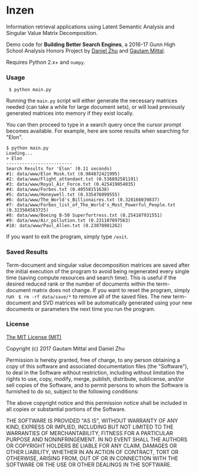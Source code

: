 # Inzen
Information retrieval applications using Latent Semantic Analysis and Singular Value Matrix Decomposition. 

Demo code for **Building Better Search Engines**, a 2016-17 Gunn High School Analysis Honors Project by [Daniel Zhu](@TheBigDanny) and [Gautam Mittal](@gmittal).

Requires Python 2.x+ and ```numpy```.

### Usage
``` $ python main.py```

Running the ```main.py``` script will either generate the necessary matrices needed (can take a while for large document sets), or will load previously generated matrices into memory if they exist locally.

You can then proceed to type in a search query once the cursor prompt becomes available. For example, here are some results when searching for "Elon".

```none
$ python main.py
Loading...
> Elon
-------------------------
Search Results for 'Elon' (0.11 seconds)
#1: data/www/Elon Musk.txt (0.984872421995)
#2: data/www/Flight_attendant.txt (0.536892581191)
#3: data/www/Royal_Air_Force.txt (0.425419054035)
#4: data/www/Forbes.txt (0.40558151638)
#5: data/www/Honeywell.txt (0.335476099555)
#6: data/www/The_World's_Billionaires.txt (0.328166039837)
#7: data/www/Forbes_list_of_The_World's_Most_Powerful_People.txt (0.323584583725)
#8: data/www/Boeing B-50 Superfortress.txt (0.254107931551)
#9: data/www/Air_pollution.txt (0.231107897563)
#10: data/www/Paul_Allen.txt (0.23078901262)
```

If you want to exit the program, simply type ```/exit```.

### Saved Results
Term-document and singular value decomposition matrices are saved after the initial execution of the program to avoid being regenerated every single time (saving compute resources and search time). This is useful if the desired reduced rank or the number of documents within the term-document matrix does not change. If you want to reset the program, simply run ``` $ rm -rf data/save/*``` to remove all of the saved files. The new term-document and SVD matrices will be automatically generated using your new documents or parameters the next time you run the program.


### License
[The MIT License (MIT)](https://tldrlegal.com/license/mit-license)

Copyright (c) 2017 Gautam Mittal and Daniel Zhu

Permission is hereby granted, free of charge, to any person obtaining a copy of this software and associated documentation files (the "Software"), to deal in the Software without restriction, including without limitation the rights to use, copy, modify, merge, publish, distribute, sublicense, and/or sell copies of the Software, and to permit persons to whom the Software is furnished to do so, subject to the following conditions:

The above copyright notice and this permission notice shall be included in all copies or substantial portions of the Software.

THE SOFTWARE IS PROVIDED "AS IS", WITHOUT WARRANTY OF ANY KIND, EXPRESS OR IMPLIED, INCLUDING BUT NOT LIMITED TO THE WARRANTIES OF MERCHANTABILITY, FITNESS FOR A PARTICULAR PURPOSE AND NONINFRINGEMENT. IN NO EVENT SHALL THE AUTHORS OR COPYRIGHT HOLDERS BE LIABLE FOR ANY CLAIM, DAMAGES OR OTHER LIABILITY, WHETHER IN AN ACTION OF CONTRACT, TORT OR OTHERWISE, ARISING FROM, OUT OF OR IN CONNECTION WITH THE SOFTWARE OR THE USE OR OTHER DEALINGS IN THE SOFTWARE.
